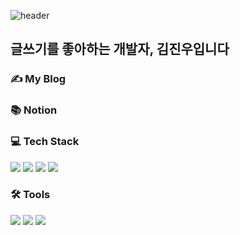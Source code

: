 <!--
**rlawlsdn263/rlawlsdn263** is a ✨ _special_ ✨ repository because its `README.md` (this file) appears on your GitHub profile.

Here are some ideas to get you started:

- 🔭 I’m currently working on ...
- 🌱 I’m currently learning ...
- 👯 I’m looking to collaborate on ...
- 🤔 I’m looking for help with ...
- 💬 Ask me about ...
- 📫 How to reach me: ...
- 😄 Pronouns: ...
- ⚡ Fun fact: ...
-->

![header](https://user-images.githubusercontent.com/79128016/234777739-f3c0c8d8-89b7-49f4-96fd-b11b65c9386d.png)

<h2>글쓰기를 좋아하는 개발자, 김진우입니다</h2>

<h3>✍ My Blog</h3>

<h3>📚 Notion</h3>

<h3>💻 Tech Stack</h3>
<span>
  <img src="https://img.shields.io/badge/-HTML-%23E34F26?style=for-the-badge&logo=HTML5&logoColor=white">
  <img src="https://img.shields.io/badge/-CSS-%231572B6?style=for-the-badge&logo=CSS3&logoColor=white">
  <img src="https://img.shields.io/badge/-JavaScript-%23F7DF1E?style=for-the-badge&logo=CSS3&logoColor=white">
  <img src="https://img.shields.io/badge/-React-%2361DAFB?style=for-the-badge&logo=React&logoColor=white">
</span>

<h3>🛠 Tools</h3>
<span>
  <img src="https://img.shields.io/badge/-Notion-%23000000?style=for-the-badge&logo=Notion&logoColor=white">
  <img src="https://img.shields.io/badge/-Figma-%231572B6?style=for-the-badge&logo=Slack&logoColor=white">
  <img src="https://img.shields.io/badge/-Adobe-%23FF0000?style=for-the-badge&logo=Adobe&logoColor=white">
</span>
